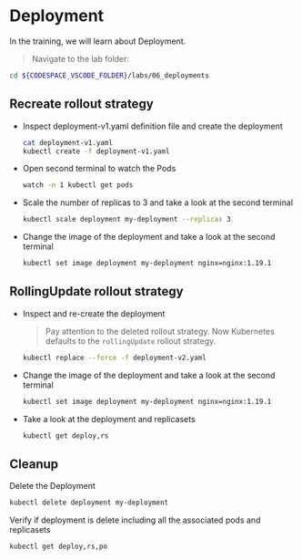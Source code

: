 # Deployment

In the training, we will learn about Deployment.

>Navigate to the lab folder:

```bash
cd ${CODESPACE_VSCODE_FOLDER}/labs/06_deployments
```

## Recreate rollout strategy

* Inspect deployment-v1.yaml definition file and create the deployment

  ```bash
  cat deployment-v1.yaml
  kubectl create -f deployment-v1.yaml
  ```

* Open second terminal to watch the Pods

  ```bash
  watch -n 1 kubectl get pods
  ```

* Scale the number of replicas to 3 and take a look at the second terminal

  ```bash
  kubectl scale deployment my-deployment --replicas 3
  ```

* Change the image of the deployment and take a look at the second terminal

  ```bash
  kubectl set image deployment my-deployment nginx=nginx:1.19.1
  ```

## RollingUpdate rollout strategy

* Inspect and re-create the deployment
  >Pay attention to the deleted rollout strategy. Now Kubernetes defaults to the `rollingUpdate` rollout strategy.

  ```bash
  kubectl replace --force -f deployment-v2.yaml
  ```

* Change the image of the deployment and take a look at the second terminal

  ```bash
  kubectl set image deployment my-deployment nginx=nginx:1.19.1
  ```

* Take a look at the deployment and replicasets

  ```bash
  kubectl get deploy,rs
  ```

## Cleanup

Delete the Deployment

```bash
kubectl delete deployment my-deployment
```

Verify if deployment is delete including all the associated pods and replicasets

```bash
kubectl get deploy,rs,po
```
